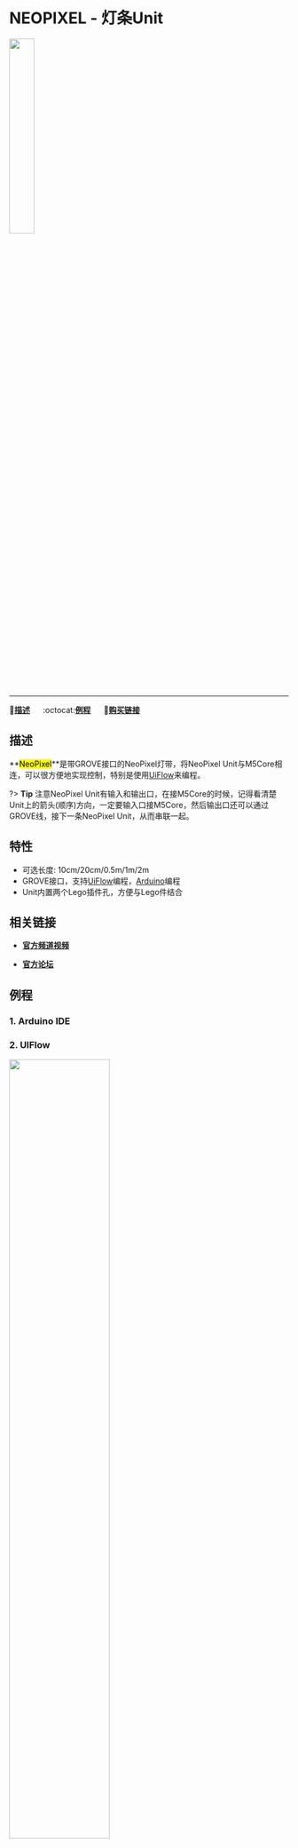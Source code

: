 # NEOPIXEL - 灯条Unit

<img src="assets/img/product_pics/unit/M5GO_Unit_neopixel.png" width="30%" height="30%">

***

:memo:**[描述](#描述)**&nbsp;&nbsp;&nbsp;&nbsp;&nbsp;&nbsp;:octocat:**[例程](#例程)**&nbsp;&nbsp;&nbsp;&nbsp;&nbsp;&nbsp;🛒**[购买链接](https://item.taobao.com/item.htm?spm=a1z10.5-c.w4002-1172588093.31.6c2275f4nUJEfh&id=580453719549)**

## 描述

**<mark>NeoPixel</mark>**是带GROVE接口的NeoPixel灯带，将NeoPixel Unit与M5Core相连，可以很方便地实现控制，特别是使用[UiFlow](http://flow.m5stack.com)来编程。

?> **Tip** 注意NeoPixel Unit有输入和输出口，在接M5Core的时候，记得看清楚Unit上的箭头(顺序)方向，一定要输入口接M5Core，然后输出口还可以通过GROVE线，接下一条NeoPixel Unit，从而串联一起。

## 特性

-  可选长度: 10cm/20cm/0.5m/1m/2m
-  GROVE接口，支持[UiFlow](http://flow.m5stack.com)编程，[Arduino](http://www.arduino.cc)编程
-  Unit内置两个Lego插件孔，方便与Lego件结合

## 相关链接

- **[官方频道视频](https://i.youku.com/i/UNjE1ODA2MzE0OA==?spm=a2hzp.8253869.0.0)**

- **[官方论坛](http://forum.m5stack.com/)**

## 例程

### 1. Arduino IDE

<!-- ```arduino
DHT12 dht12; //new a object
Adafruit_BMP280 bme;

float tmp = dht12.readTemperature();//temperature
float hum = dht12.readHumidity();//humidity
float pressure = bme.readPressure();//pressure
```

具体例程请点击[这里](https://github.com/m5stack/M5-ProductExampleCodes/tree/master/Unit/NEOPIXEL/Arduino)。 -->

### 2. UIFlow

<img src="assets/img/product_pics/unit/unit_example/NEOPIXEL/example_unit_neopixel_01.png" width="60%" height="60%">

具体例程请点击[这里](https://github.com/m5stack/M5-ProductExampleCodes/tree/master/Unit/NEOPIXEL/UIFlow)。

<!-- ## 原理图

<img src="assets/img/product_pics/unit/neopixel_sch.JPG"> -->

<!-- ### 管脚映射 -->

<!-- <table>
 <tr><td>M5Core(GROVE A)</td><td>GPIO22</td><td>GPIO21</td><td>5V</td><td>GND</td></tr>
 <tr><td>NEOPIXEL Unit</td><td>SCL</td><td>SDA</td><td>5V</td><td>GND</td></tr>
</table> -->